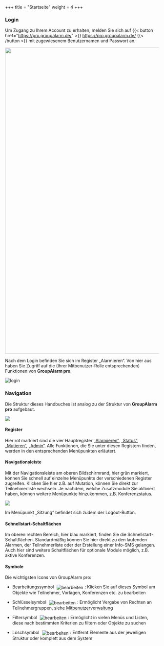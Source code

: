 +++
title = "Startseite"
weight = 4
+++


### Login

Um Zugang zu Ihrem Account zu erhalten, melden Sie sich auf   {{< button href="https://pro.groupalarm.de/" >}} https://pro.groupalarm.de/ {{< /button >}}   mit zugewiesenem Benutzernamen und
Passwort an.

<img src="/img/einfuehrung_startseite.png" width="1000" class="shadow"/>


Nach dem Login befinden Sie sich im Register „Alarmieren“. Von hier aus haben Sie Zugriff auf die (Ihrer Mitbenutzer-Rolle entsprechenden) Funktionen von 
**GroupAlarm pro**.

![login](/img/einfuehrung_startseite_nach_login.png?width=1000px&classes=shadow)



### Navigation


Die Struktur dieses Handbuches ist analog zu der Struktur von **GroupAlarm pro** aufgebaut. 


![](/img/einfuehrung_startseite_navigation.png?width=1000px&classes=shadow)



#### Register

Hier rot markiert sind die vier Hauptregister [„Alarmieren“](/alarmieren/), [„Status“](/status/), [„Mutieren“](/mutieren/), [„Admin“](/admin/). 
Alle Funktionen, die Sie unter diesen Registern finden, werden in den entsprechenden Menüpunkten erläutert.

#### Navigationsleiste

Mit der Navigationsleiste am oberen Bildschirmrand, hier grün markiert, können Sie schnell auf einzelne Menüpunkte der 
verschiedenen Register zugreifen. Klicken Sie hier z.B. auf Mutation, können Sie direkt zur Teilnehmerliste wechseln.
Je nachdem, welche Zusatzmodule Sie aktiviert haben, können weitere Menüpunkte hinzukommen, z.B. Konferenzstatus.


![](/img/einfuehrung_startseite_navigation_leiste.png?classes=shadow)

Im Menüpunkt „Sitzung“ befindet sich zudem der Logout-Button. 

#### Schnellstart-Schaltflächen

Im oberen rechten Bereich, hier blau markiert, finden Sie die Schnellstart-Schaltflächen. Standardmäßig können Sie hier direkt zu 
den laufenden Alarmen, der Teilnehmerliste oder der Erstellung einer Info-SMS gelangen. Auch hier sind weitere Schaltflächen für optionale
Module möglich, z.B. aktive Konferenzen.


#### Symbole

Die wichtigsten Icons von GroupAlarm pro:

 - Bearbeitungssymbol <img src="/img/bearbeitungsicon.png" alt="bearbeiten" style='vertical-align:middle;display:inline;margin:0px 5px; '>:  Klicken Sie auf dieses Symbol um Objekte wie Teilnehmer, Vorlagen, Konferenzen etc. zu bearbeiten
 
 - Schlüsselsymbol <img src="/img/schluesselsymbol.png" alt="bearbeiten" style='vertical-align:middle;display:inline;margin:0px 5px; '>: Ermöglicht Vergabe von Rechten an Teilnehmergruppen, siehe [Mitbenutzerverwaltung](/einfuehrung/mitbenutzerverwaltung/)
 
 - Filtersymbol <img src="/img/filtersymbol.png" alt="bearbeiten" style='vertical-align:middle;display:inline;margin:0px 5px; '>:  Ermöglicht in vielen Menüs und Listen, diese nach bestimmten Kriterien zu filtern oder Objekte zu suchen
 
 - Löschsymbol <img src="/img/loesch-icon.png" alt="bearbeiten" style='vertical-align:middle;display:inline;margin:0px 5px; '>:  Entfernt Elemente aus der jeweiligen Struktur oder komplett aus dem System


